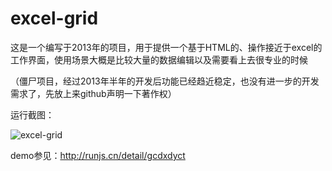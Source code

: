 # excel-grid

这是一个编写于2013年的项目，用于提供一个基于HTML的、操作接近于excel的工作界面，使用场景大概是比较大量的数据编辑以及需要看上去很专业的时候

（僵尸项目，经过2013年半年的开发后功能已经趋近稳定，也没有进一步的开发需求了，先放上来github声明一下著作权）


运行截图：

![excel-grid](http://i.imgur.com/0Bd2244.png)

demo参见：http://runjs.cn/detail/gcdxdyct
